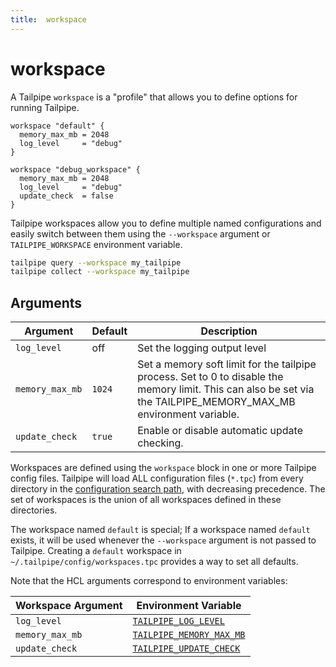 ```yaml
---
title:  workspace
---
```

# workspace 


A Tailpipe `workspace` is a "profile" that allows you to define options for running Tailpipe.  

```hcl
workspace "default" {
  memory_max_mb = 2048
  log_level     = "debug"
}

workspace "debug_workspace" {
  memory_max_mb = 2048
  log_level     = "debug"
  update_check  = false
}
```

Tailpipe workspaces allow you to define multiple named configurations and easily switch between them using the `--workspace` argument or `TAILPIPE_WORKSPACE` 
environment variable. 

```bash
tailpipe query --workspace my_tailpipe
tailpipe collect --workspace my_tailpipe
```


## Arguments

| Argument            |    Default  | Description
|---------------------|-------------|-----------------------------------------
| `log_level`         | off         | Set the logging output level
| `memory_max_mb`     | `1024`      | Set a memory soft limit for the tailpipe process. Set to 0 to disable the memory limit. This can also be set via the TAILPIPE_MEMORY_MAX_MB environment variable.
| `update_check`      | `true`      | Enable or disable automatic update checking.


Workspaces are defined using the `workspace` block in one or more Tailpipe config files.  Tailpipe will load ALL configuration files (`*.tpc`) from every directory in the [configuration search path](/docs/reference/env-vars/tailpipe_config_path), with decreasing precedence. The set of workspaces is the union of all workspaces defined in these directories.  

The workspace named `default` is special; If a workspace named `default` exists, it will be used whenever the `--workspace` argument is not passed to Tailpipe.  Creating a `default` workspace in `~/.tailpipe/config/workspaces.tpc` provides a way to set all defaults.


Note that the HCL arguments correspond to environment variables:

| Workspace Argument | Environment Variable             
|--------------------|-------------------------
| `log_level`        | [`TAILPIPE_LOG_LEVEL`](/docs/reference/env-vars/tailpipe_log_level)
| `memory_max_mb`    | [`TAILPIPE_MEMORY_MAX_MB`](/docs/reference/env-vars/tailpipe_memory_max_mb)
| `update_check`     | [`TAILPIPE_UPDATE_CHECK`](/docs/reference/env-vars/tailpipe_update_check)
